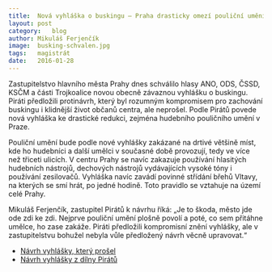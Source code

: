```yaml
---
title:	Nová vyhláška o buskingu – Praha drasticky omezí pouliční umění
layout:	post
category:	blog
author:	Mikuláš Ferjenčík
image:	busking-schvalen.jpg
tags:	magistrát
date:	2016-01-28
---
```


Zastupitelstvo hlavního města Prahy dnes schválilo hlasy ANO, ODS, ČSSD, KSČM a části Trojkoalice novou obecně závaznou vyhlášku o buskingu. Piráti předložili protinávrh, který byl rozumným kompromisem pro zachování buskingu i klidnější život občanů centra, ale neprošel. Podle Pirátů povede nová vyhláška ke drastické redukci, zejména hudebního pouličního umění v Praze. 

Pouliční umění bude podle nové vyhlášky zakázané na drtivé většině míst, kde ho hudebníci a další umělci v současné době provozují, tedy ve více než třiceti ulicích. V centru Prahy se navíc zakazuje používání hlasitých hudebních nástrojů, dechových nástrojů vydávajících vysoké tóny i používání zesilovačů. Vyhláška navíc zavádí povinné střídání břehů Vltavy, na kterých se smí hrát, po jedné hodině. Toto pravidlo se vztahuje na území celé Prahy. 

Mikuláš Ferjenčík, zastupitel Pirátů k návrhu říká: „Je to škoda, město jde ode zdi ke zdi. Nejprve pouliční umění plošně povolí a poté, co sem přitáhne umělce, ho zase zakáže. Piráti předložili kompromisní znění vyhlášky, ale v zastupitelstvu bohužel nebyla vůle předložený návrh věcně upravovat.“

* [Návrh vyhlášky, který prošel](https://github.com/pirati-cz/KlubPraha/blob/master/materialy/busking/Navrh_vyhlasky_predlozeny_radou.pdf)
* [Návrh vyhlášky z dílny Pirátů](https://github.com/pirati-cz/KlubPraha/blob/master/materialy/busking/Vyhlaska_busking_pirati.pdf)



